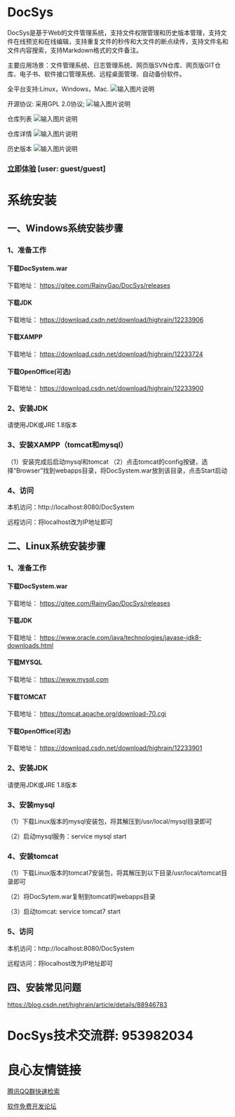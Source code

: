 # DocSys

DocSys是基于Web的文件管理系统，支持文件权限管理和历史版本管理，支持文件在线预览和在线编辑，支持重复文件的秒传和大文件的断点续传，支持文件名和文件内容搜索，支持Markdown格式的文件备注。

主要应用场景：文件管理系统、日志管理系统、网页版SVN仓库、网页版GIT仓库、电子书、软件接口管理系统、远程桌面管理、自动备份软件。

全平台支持:Linux，Windows，Mac.
![输入图片说明](https://images.gitee.com/uploads/images/2018/1117/233316_639ed640_1558129.png "1.png")

开源协议: 采用GPL 2.0协议;
![输入图片说明](https://images.gitee.com/uploads/images/2018/1117/233347_2cc1a65f_1558129.png "2.png")

仓库列表
![输入图片说明](https://images.gitee.com/uploads/images/2018/1117/234733_69d967ef_1558129.png "6.png")

仓库详情
![输入图片说明](https://images.gitee.com/uploads/images/2018/1117/234744_2850feb3_1558129.png "7.png")

历史版本
![输入图片说明](https://images.gitee.com/uploads/images/2018/1119/095414_fba9ce48_1558129.png "8.png")


### [立即体验](http://dw.gofreeteam.com) [user: guest/guest]

# 系统安装
## 一、Windows系统安装步骤
### 1、准备工作
#### 下载DocSystem.war
下载地址： https://gitee.com/RainyGao/DocSys/releases
#### 下载JDK
下载地址： https://download.csdn.net/download/highrain/12233906
#### 下载XAMPP
下载地址： https://download.csdn.net/download/highrain/12233724
#### 下载OpenOffice(可选)
下载地址： https://download.csdn.net/download/highrain/12233900

### 2、安装JDK
请使用JDK或JRE 1.8版本

### 3、安装XAMPP（tomcat和mysql）
（1）安装完成后启动mysql和tomcat
（2）点击tomcat的config按键，选择“Browser”找到webapps目录，将DocSystem.war放到该目录，点击Start启动

### 4、访问

本机访问：http://localhost:8080/DocSystem

远程访问：将localhost改为IP地址即可

## 二、Linux系统安装步骤
### 1、准备工作
#### 下载DocSystem.war
下载地址： https://gitee.com/RainyGao/DocSys/releases
#### 下载JDK
下载地址： https://www.oracle.com/java/technologies/javase-jdk8-downloads.html
#### 下载MYSQL
下载地址： https://www.mysql.com
#### 下载TOMCAT
下载地址： https://tomcat.apache.org/download-70.cgi
#### 下载OpenOffice(可选)
下载地址： https://download.csdn.net/download/highrain/12233901

### 2、安装JDK
请使用JDK或JRE 1.8版本

### 3、安装mysql

（1）下载Linux版本的mysql安装包，将其解压到/usr/local/mysql目录即可

（2）启动mysql服务：service mysql start

### 4、安装tomcat

（1）下载Linux版本的tomcat7安装包，将其解压到以下目录/usr/local/tomcat目录即可

（2）将DocSytem.war复制到tomcat的webapps目录

（3）启动tomcat: service tomcat7 start

### 5、访问

本机访问：http://localhost:8080/DocSystem

远程访问：将localhost改为IP地址即可

## 四、安装常见问题
https://blog.csdn.net/highrain/article/details/88946783

# DocSys技术交流群: 953982034

 # 良心友情链接

[腾讯QQ群快速检索](http://u.720life.cn/s/8cf73f7c)

[软件免费开发论坛](http://u.720life.cn/s/bbb01dc0)